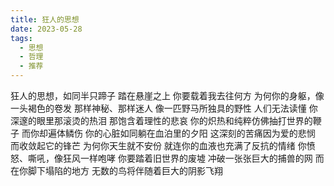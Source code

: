 ```yaml
---
title: 狂人的思想
date: 2023-05-28
tags:
  - 思想
  - 哲理
  - 推荐
---
```


狂人的思想，如同半只蹄子
踏在悬崖之上
你要载着我去往何方
为何你的身躯，像一头褐色的卷发
那样神秘、那样迷人
像一匹野马所独具的野性<!--more-->
人们无法读懂
你深邃的眼里那滚烫的热泪
那饱含着理性的悲哀
你的炽热和纯粹仿佛抽打世界的鞭子
而你却遍体鳞伤
你的心脏如同躺在血泊里的夕阳
这深刻的苦痛因为爱的悲悯
而收敛起它的锋芒
为何你天生就不安份
就连你的血液也充满了反抗的情绪
你愤怒、嘶吼，像狂风一样咆哮
你要踏着旧世界的废墟
冲破一张张巨大的捕兽的网
而在你脚下塌陷的地方
无数的鸟将伴随着巨大的阴影飞翔